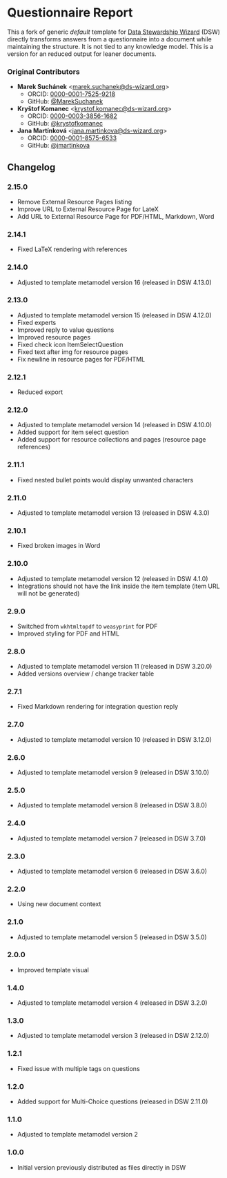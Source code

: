 # Questionnaire Report

This a fork of generic *default* template for [Data Stewardship Wizard](https://ds-wizard.org) (DSW) directly transforms answers from a questionnaire into a document while maintaining the structure. It is not tied to any knowledge model. This is a version for an reduced output for leaner documents.


### Original Contributors

* **Marek Suchánek** <[marek.suchanek@ds-wizard.org](mailto:marek.suchanek@ds-wizard.org)>
  * ORCID: [0000-0001-7525-9218](https://orcid.org/0000-0001-7525-9218)
  * GitHub: [@MarekSuchanek](https://github.com/MarekSuchanek)
* **Kryštof Komanec** <[krystof.komanec@ds-wizard.org](mailto:krystof.komanec@ds-wizard.org)>
  * ORCID: [0000-0003-3856-1682](https://orcid.org/0000-0003-3856-1682)
  * GitHub: [@krystofkomanec](https://github.com/krystofkomanec)
* **Jana Martínková** <[jana.martinkova@ds-wizard.org](mailto:jana.martinkova@ds-wizard.org)>
  * ORCID: [0000-0001-8575-6533](https://orcid.org/0000-0001-8575-6533/)
  * GitHub: [@jmartinkova](https://github.com/jmartinkova)



## Changelog

### 2.15.0

- Remove External Resource Pages listing
- Improve URL to External Resource Page for LateX
- Add URL to External Resource Page for PDF/HTML, Markdown, Word

### 2.14.1

- Fixed LaTeX rendering with references

### 2.14.0

- Adjusted to template metamodel version 16 (released in DSW 4.13.0)

### 2.13.0

- Adjusted to template metamodel version 15 (released in DSW 4.12.0)
- Fixed experts
- Improved reply to value questions
- Improved resource pages
- Fixed check icon ItemSelectQuestion
- Fixed text after img for resource pages
- Fix newline in resource pages for PDF/HTML

### 2.12.1
- Reduced export

### 2.12.0

- Adjusted to template metamodel version 14 (released in DSW 4.10.0)
- Added support for item select question
- Added support for resource collections and pages (resource page references)

### 2.11.1

- Fixed nested bullet points would display unwanted characters

### 2.11.0

- Adjusted to template metamodel version 13 (released in DSW 4.3.0)

### 2.10.1

- Fixed broken images in Word

### 2.10.0

- Adjusted to template metamodel version 12 (released in DSW 4.1.0)
- Integrations should not have the link inside the item template (item URL will not be generated)

### 2.9.0

- Switched from `wkhtmltopdf` to `weasyprint` for PDF
- Improved styling for PDF and HTML

### 2.8.0

- Adjusted to template metamodel version 11 (released in DSW 3.20.0)
- Added versions overview / change tracker table

### 2.7.1

- Fixed Markdown rendering for integration question reply

### 2.7.0

- Adjusted to template metamodel version 10 (released in DSW 3.12.0)

### 2.6.0

- Adjusted to template metamodel version 9 (released in DSW 3.10.0)

### 2.5.0

- Adjusted to template metamodel version 8 (released in DSW 3.8.0)

### 2.4.0

- Adjusted to template metamodel version 7 (released in DSW 3.7.0)

### 2.3.0

- Adjusted to template metamodel version 6 (released in DSW 3.6.0)

### 2.2.0

- Using new document context

### 2.1.0

- Adjusted to template metamodel version 5 (released in DSW 3.5.0)

### 2.0.0

- Improved template visual

### 1.4.0

- Adjusted to template metamodel version 4 (released in DSW 3.2.0)

### 1.3.0

- Adjusted to template metamodel version 3 (released in DSW 2.12.0)

### 1.2.1

- Fixed issue with multiple tags on questions

### 1.2.0

- Added support for Multi-Choice questions (released in DSW 2.11.0)

### 1.1.0

- Adjusted to template metamodel version 2

### 1.0.0

- Initial version previously distributed as files directly in DSW
